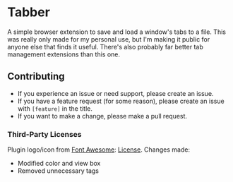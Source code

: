 # Tabber

A simple browser extension to save and load a window's tabs to a file.
This was really only made for my personal use, but I'm making it public for anyone else that finds it useful.
There's also probably far better tab management extensions than this one.

## Contributing
- If you experience an issue or need support, please create an issue.
- If you have a feature request (for some reason), please create an issue with `[feature]` in the title.
- If you want to make a change, please make a pull request.

### Third-Party Licenses
Plugin logo/icon from [Font Awesome](https://fontawesome.com): [License](https://fontawesome.com/license). Changes made:
- Modified color and view box
- Removed unnecessary tags
